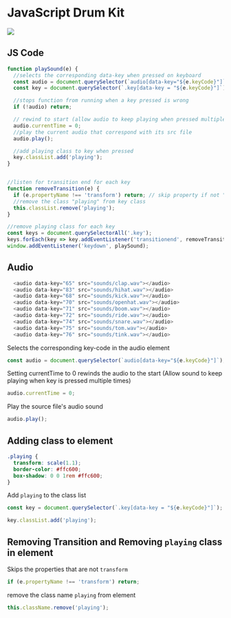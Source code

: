 # JavaScript Drum Kit

<img src = "JSDrumKit.gif"> 

## JS Code
```js
function playSound(e) {
  //selects the corresponding data-key when pressed on keyboard 
  const audio = document.querySelector(`audio[data-key="${e.keyCode}"]`);
  const key = document.querySelector(`.key[data-key = "${e.keyCode}"]`);

  //stops function from running when a key pressed is wrong
  if (!audio) return;

  // rewind to start (allow audio to keep playing when pressed multiple times)
  audio.currentTime = 0;
  //play the current audio that correspond with its src file
  audio.play();

  //add playing class to key when pressed
  key.classList.add('playing');
}


//listen for transition end for each key
function removeTransition(e) {
  if (e.propertyName !== 'transform') return; // skip property if not "transform"
  //remove the class "playing" from key class
  this.classList.remove('playing');
}

//remove playing class for each key 
const keys = document.querySelectorAll('.key');
keys.forEach(key => key.addEventListener('transitionend', removeTransition));
window.addEventListener('keydown', playSound);
```


## Audio 
```js
  <audio data-key="65" src="sounds/clap.wav"></audio>
  <audio data-key="83" src="sounds/hihat.wav"></audio>
  <audio data-key="68" src="sounds/kick.wav"></audio>
  <audio data-key="70" src="sounds/openhat.wav"></audio>
  <audio data-key="71" src="sounds/boom.wav"></audio>
  <audio data-key="72" src="sounds/ride.wav"></audio>
  <audio data-key="74" src="sounds/snare.wav"></audio>
  <audio data-key="75" src="sounds/tom.wav"></audio>
  <audio data-key="76" src="sounds/tink.wav"></audio>
```
Selects the corresponding key-code in the audio element
```js
const audio = document.querySelector(`audio[data-key="${e.keyCode}"]`);
```
Setting currentTime to 0 rewinds the audio to the start (Allow sound to keep playing when key is pressed multiple times)
```js
audio.currentTime = 0;
```

Play the source file's audio sound
```js
audio.play(); 
```

## Adding class to element
```css
.playing {
  transform: scale(1.1);
  border-color: #ffc600;
  box-shadow: 0 0 1rem #ffc600;
}
```
Add `playing` to the class list
```js
const key = document.querySelector(`.key[data-key = "${e.keyCode}"]`);

key.classList.add('playing'); 
```

## Removing Transition and Removing `playing` class in element

Skips the properties that are not `transform`
```js
if (e.propertyName !== 'transform') return; 
```

remove the class name `playing` from element
```js
this.className.remove('playing'); 
```












